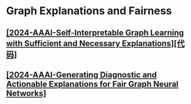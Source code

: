 # Graph Explanations and Fairness
## [[2024-AAAI-Self-Interpretable Graph Learning with Sufficient and Necessary Explanations]](https://ojs.aaai.org/index.php/AAAI/article/view/29059)[[代码]](https://github.com/SJTU-Quant/SUNNY-GNN)
## [[2024-AAAI-Generating Diagnostic and Actionable Explanations for Fair Graph Neural Networks]](https://ojs.aaai.org/index.php/AAAI/article/view/30168)
